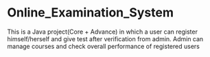 # Online_Examination_System
This is a Java project(Core + Advance) in which a user can register himself/herself and give test after verification from admin. Admin can manage courses and check overall performance of registered users
